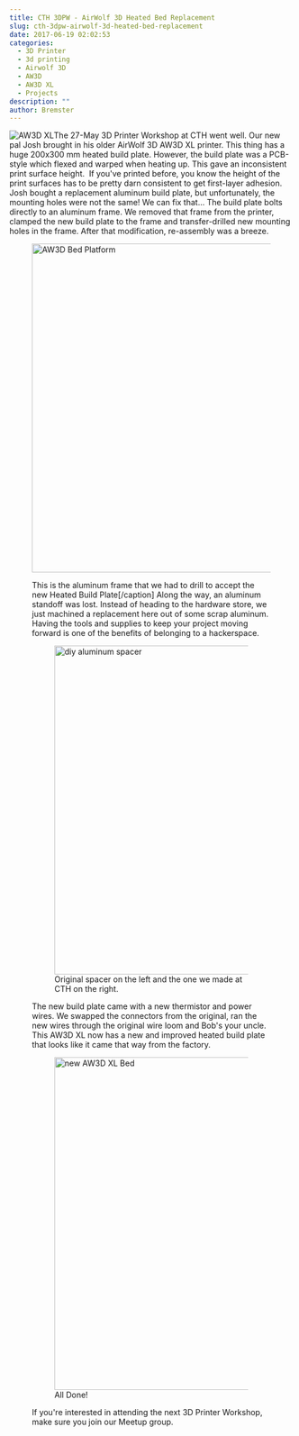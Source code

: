 ```yaml
---
title: CTH 3DPW - AirWolf 3D Heated Bed Replacement
slug: cth-3dpw-airwolf-3d-heated-bed-replacement
date: 2017-06-19 02:02:53
categories:
  - 3D Printer
  - 3d printing
  - Airwolf 3D
  - AW3D
  - AW3D XL
  - Projects
description: ""
author: Bremster
---
```


![AW3D XL](/uploads/2017/06/file-1-300x225.jpeg)The 27-May 3D Printer Workshop at CTH went well. Our new pal Josh brought in his older AirWolf 3D AW3D XL printer. This thing has a huge 200x300 mm heated build plate. However, the build plate was a PCB-style which flexed and warped when heating up. This gave an inconsistent print surface height.  If you've printed before, you know the height of the print surfaces has to be pretty darn consistent to get first-layer adhesion. Josh bought a replacement aluminum build plate, but unfortunately, the mounting holes were not the same! We can fix that... The build plate bolts directly to an aluminum frame. We removed that frame from the printer, clamped the new build plate to the frame and transfer-drilled new mounting holes in the frame. After that modification, re-assembly was a breeze.

<figure><a href="/uploads/2017/06/file3-1024x768.jpeg"><img id="attachment_2003" class="align-center" width="584" src="/uploads/2017/06/file3-1024x768.jpeg" alt="AW3D Bed Platform"></a><figcaption>

This is the aluminum frame that we had to drill to accept the new Heated Build Plate\[/caption] Along the way, an aluminum standoff was lost. Instead of heading to the hardware store, we just machined a replacement here out of some scrap aluminum. Having the tools and supplies to keep your project moving forward is one of the benefits of belonging to a hackerspace.

<figure><a href="/uploads/2017/06/file6a-1024x629.jpg"><img id="attachment_2007" class="align-center" width="584" src="/uploads/2017/06/file6a-1024x629.jpg" alt="diy aluminum spacer"></a><figcaption> Original spacer on the left and the one we made at CTH on the right.</figcaption></figure>

The new build plate came with a new thermistor and power wires. We swapped the connectors from the original, ran the new wires through the original wire loom and Bob's your uncle. This AW3D XL now has a new and improved heated build plate that looks like it came that way from the factory.

<figure><a href="/uploads/2017/06/file1-3.jpeg"><img id="attachment_2012" class="align-center" width="591" src="/uploads/2017/06/file1-3.jpeg" alt="new AW3D XL Bed"></a><figcaption> All Done!</figcaption></figure>

If you're interested in attending the next 3D Printer Workshop, make sure you join our Meetup group.
